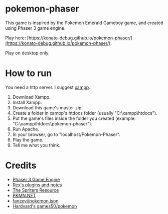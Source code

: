 # pokemon-phaser
This game is inspired by the Pokemon Emerald Gameboy game, and created using Phaser 3 game engine.

Play here: [https://konato-debug.github.io/pokemon-phaser/](https://konato-debug.github.io/pokemon-phaser/).

Play on desktop only.

# How to run
You need a http server.
I suggest [xampp](https://www.apachefriends.org/download.html).

1. Download Xampp.
2. Install Xampp.
3. Download this game's master zip.
4. Create a folder in xampp's htdocs folder (usually "C:\xampp\htdocs").
5. Put the game's files inside the folder you created (example: "C:\xampp\htdocs\pokemon-phaser").
6. Run Apache.
7. In your browser, go to "localhost/Pokemon-Phaser".
8. Play the game.
9. Tell me what you think.

# Credits
- [Phaser 3 Game Engine](https://phaser.io/)
- [Rex's plugins and notes](https://github.com/rexrainbow/phaser3-rex-notes)
- [The Spriters Resource](https://www.spriters-resource.com/game_boy_advance/pokemonemerald/)
- [PKMN.NET](https://pkmn.net)
- [fanzeyi/pokemon.json](https://github.com/fanzeyi/pokemon.json)
- [Hardvard's games50/pokemon](https://github.com/games50/pokemon)
